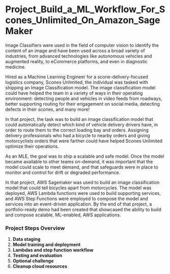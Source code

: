 # Project_Build_a_ML_Workflow_For_Scones_Unlimited_On_Amazon_SageMaker
Image Classifiers were used in the field of computer vision to identify the content of an image and have been used across a broad variety of industries, from advanced technologies like autonomous vehicles and augmented reality, to eCommerce platforms, and even in diagnostic medicine.

Hired as a Machine Learning Engineer for a scone-delivery-focused logistics company, Scones Unlimited, the individual was tasked with shipping an Image Classification model. The image classification model could have helped the team in a variety of ways in their operating environment: detecting people and vehicles in video feeds from roadways, better supporting routing for their engagement on social media, detecting defects in their scones, and many more!

In that project, the task was to build an image classification model that could automatically detect which kind of vehicle delivery drivers have, in order to route them to the correct loading bay and orders. Assigning delivery professionals who had a bicycle to nearby orders and giving motorcyclists orders that were farther could have helped Scones Unlimited optimize their operations.

As an MLE, the goal was to ship a scalable and safe model. Once the model became available to other teams on-demand, it was important that the model could scale to meet demand, and that safeguards were in place to monitor and control for drift or degraded performance.

In that project, AWS Sagemaker was used to build an image classification model that could tell bicycles apart from motorcycles. The model was deployed, AWS Lambda functions were used to build supporting services, and AWS Step Functions were employed to compose the model and services into an event-driven application. By the end of that project, a portfolio-ready demo had been created that showcased the ability to build and compose scalable, ML-enabled, AWS applications.

### Project Steps Overview
1. **Data staging**
2. **Model training and deployment**
3. **Lambdas and step function workflow**
4. **Testing and evaluation**
5. **Optional challenge**
6. **Cleanup cloud resources**
